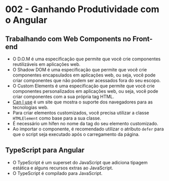 # 002 - Ganhando Produtividade com o Angular

## Trabalhando com Web Components no Front-end
- O D.O.M é uma especificação que permite que você crie componentes reutilizáveis em aplicações web.
- O Shadow DOM é uma especificação que permite que você crie componentes encapsulados em aplicações web, ou seja, você pode criar componentes que não podem ser acessados fora do seu escopo.
- O Custom Elements é uma especificação que permite que você crie componentes personalizados em aplicações web, ou seja, você pode criar componentes com a sua própria tag HTML.
- [Can I use](https://caniuse.com/) é um site que mostra o suporte dos navegadores para as tecnologias web.
- Para criar elementos customizados, você precisa utilizar a classe `HTMLElement` como base para a sua classe.
- É necessário um hífen no nome da tag do seu elemento customizado.
- Ao importar o componente, é recomendado utilizar o atributo `defer` para que o script seja executado após o carregamento da página.

## TypeScript para Angular
- O TypeScript é um superset do JavaScript que adiciona tipagem estática e alguns recursos extras ao JavaScript.
- O TypeScript é compilado para JavaScript.
